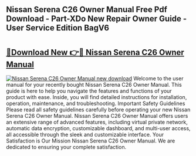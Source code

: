 ## Nissan Serena C26 Owner Manual Free Pdf Download - Part-XDo New Repair Owner Guide - User Service Edition BagV6

# <h2><a href="http://cf22389.oget.top/?id=Nissan+Serena+C26+Owner+Manual">🔗Download New 👉🔴 Nissan Serena C26 Owner Manual</a></h2>

[![Nissan Serena C26 Owner Manual new download](https://i.imgur.com/5g1atiW.png)](http://cf22389.oget.top/?id=Nissan+Serena+C26+Owner+Manual)
Welcome to the user manual for your recently bought Nissan Serena C26 Owner Manual. This guide is here to help you navigate the features and functions of your product with ease. Inside, you will find detailed instructions for installation, operation, maintenance, and troubleshooting. Important Safety Guidelines Please read all safety guidelines carefully before operating your new Nissan Serena C26 Owner Manual. Nissan Serena C26 Owner Manual offers users an extensive range of advanced features, including virtual private network, automatic data encryption, customizable dashboard, and multi-user access, all accessible through the sleek and customizable interface. Your Satisfaction is Our Mission Nissan Serena C26 Owner Manual. We are dedicated to ensuring your complete satisfaction.
